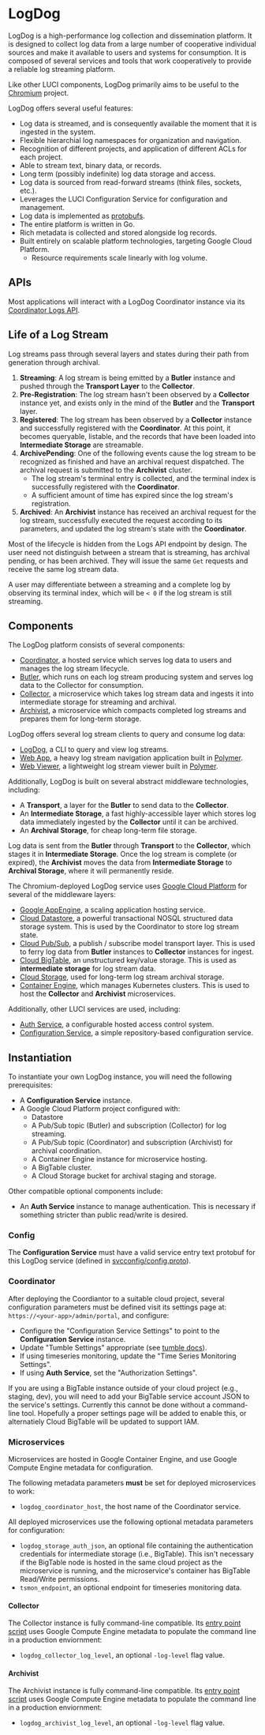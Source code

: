LogDog
======

LogDog is a high-performance log collection and dissemination platform. It is
designed to collect log data from a large number of cooperative individual
sources and make it available to users and systems for consumption. It is
composed of several services and tools that work cooperatively to provide a
reliable log streaming platform.

Like other LUCI components, LogDog primarily aims to be useful to the
[Chromium](https://www.chromium.org/) project.

LogDog offers several useful features:

* Log data is streamed, and is consequently available the moment that it is
  ingested in the system.
* Flexible hierarchial log namespaces for organization and navigation.
* Recognition of different projects, and application of different ACLs for each
  project.
* Able to stream text, binary data, or records.
* Long term (possibly indefinite) log data storage and access.
* Log data is sourced from read-forward streams (think files, sockets, etc.).
* Leverages the LUCI Configuration Service for configuration and management.
* Log data is implemented as [protobufs](api/logpb/log.proto).
* The entire platform is written in Go.
* Rich metadata is collected and stored alongside log records.
* Built entirely on scalable platform technologies, targeting Google Cloud
  Platform.
  * Resource requirements scale linearly with log volume.


## APIs

Most applications will interact with a LogDog Coordinator instance via its
[Coordinator Logs API](api/endpoints/coordinator/logs/v1).


## Life of a Log Stream

Log streams pass through several layers and states during their path from
generation through archival.

1. **Streaming**: A log stream is being emitted by a **Butler** instance and
   pushed through the **Transport Layer** to the **Collector**.
  1. **Pre-Registration**: The log stream hasn't been observed by a
     **Collector** instance yet, and exists only in the mind of the **Butler**
     and the **Transport** layer.
  1. **Registered**: The log stream has been observed by a **Collector**
     instance and successfully registered with the **Coordinator**. At this
     point, it becomes queryable, listable, and the records that have been
     loaded into **Intermediate Storage** are streamable.
1. **ArchivePending**: One of the following events cause the log stream to be
   recognized as finished and have an archival request dispatched. The archival
   request is submitted to the **Archivist** cluster.
   * The log stream's terminal entry is collected, and the terminal index is
     successfully registered with the **Coordinator**.
   * A sufficient amount of time has expired since the log stream's
     registration.
1. **Archived**: An **Archivist** instance has received an archival request for
   the log stream, successfully executed the request according to its
   parameters, and updated the log stream's state with the **Coordinator**.


Most of the lifecycle is hidden from the Logs API endpoint by design. The user
need not distinguish between a stream that is streaming, has archival pending,
or has been archived. They will issue the same `Get` requests and receive the
same log stream data.

A user may differentiate between a streaming and a complete log by observing its
terminal index, which will be `< 0` if the log stream is still streaming.


## Components

The LogDog platform consists of several components:

* [Coordinator](appengine/coordinator), a hosted service which serves log data
  to users and manages the log stream lifecycle.
* [Butler](client/cmd/logdog_butler), which runs on each log stream producing
  system and serves log data to the Collector for consumption.
* [Collector](server/cmd/logdog_collector), a microservice which takes log
  stream data and ingests it into intermediate storage for streaming and
  archival.
* [Archivist](server/cmd/logdog_archivist), a microservice which compacts
  completed log streams and prepares them for long-term storage.

LogDog offers several log stream clients to query and consume log data:

* [LogDog](client/cmd/logdog), a CLI to query and view log streams.
* [Web App](/web/apps/logdog-app), a heavy log stream navigation
  application built in [Polymer](https://www.polymer-project.org).
* [Web Viewer](/web/apps/logdog-view), a lightweight log stream viewer built in
  [Polymer](https://www.polymer-project.org).

Additionally, LogDog is built on several abstract middleware technologies,
including:

* A **Transport**, a layer for the **Butler** to send data to the **Collector**.
* An **Intermediate Storage**, a fast highly-accessible layer which stores log
  data immediately ingested by the **Collector** until it can be archived.
* An **Archival Storage**, for cheap long-term file storage.

Log data is sent from the **Butler** through **Transport** to the **Collector**,
which stages it in **Intermediate Storage**. Once the log stream is complete
(or expired), the **Archivist** moves the data from **Intermediate Storage** to
**Archival Storage**, where it will permanently reside.

The Chromium-deployed LogDog service uses
[Google Cloud Platform](https://cloud.google.com/) for several of the middleware
layers:

* [Google AppEngine](https://cloud.google.com/appengine), a scaling application
  hosting service.
* [Cloud Datastore](https://cloud.google.com/datastore/), a powerful
  transactional NOSQL structured data storage system. This is used by the
  Coordinator to store log stream state.
* [Cloud Pub/Sub](https://cloud.google.com/pubsub/), a publish / subscribe model
  transport layer. This is used to ferry log data from **Butler** instances to
  **Collector** instances for ingest.
* [Cloud BigTable](https://cloud.google.com/bigtable/), an unstructured
  key/value storage. This is used as **intermediate storage** for log stream
  data.
* [Cloud Storage](https://cloud.google.com/storage/), used for long-term log
  stream archival storage.
* [Container Engine](https://cloud.google.com/container-engine/), which manages
  Kubernetes clusters. This is used to host the **Collector** and **Archivist**
  microservices.

Additionally, other LUCI services are used, including:

* [Auth Service](https://github.com/luci/luci-py/tree/master/appengine/auth_service),
  a configurable hosted access control system.
* [Configuration Service](https://github.com/luci/luci-py/tree/master/appengine/config_service),
  a simple repository-based configuration service.

## Instantiation

To instantiate your own LogDog instance, you will need the following
prerequisites:

* A **Configuration Service** instance.
* A Google Cloud Platform project configured with:
  * Datastore
  * A Pub/Sub topic (Butler) and subscription (Collector) for log streaming.
  * A Pub/Sub topic (Coordinator) and subscription (Archivist) for archival
    coordination.
  * A Container Engine instance for microservice hosting.
  * A BigTable cluster.
  * A Cloud Storage bucket for archival staging and storage.

Other compatible optional components include:

* An **Auth Service** instance to manage authentication. This is necessary if
  something stricter than public read/write is desired.

### Config

The **Configuration Service** must have a valid service entry text protobuf for
this LogDog service (defined in
[svcconfig/config.proto](api/config/svcconfig/config.proto)).

### Coordinator

After deploying the Coordiantor to a suitable cloud project, several
configuration parameters must be defined visit its settings page at:
`https://<your-app>/admin/portal`, and configure:

* Configure the "Configuration Service Settings" to point to the **Configuration
  Service** instance.
* Update "Tumble Settings" appropriate (see [tumble docs](/tumble)).
* If using timeseries monitoring, update the "Time Series Monitoring Settings".
* If using **Auth Service**, set the "Authorization Settings".

If you are using a BigTable instance outside of your cloud project (e.g.,
staging, dev), you will need to add your BigTable service account JSON to the
service's settings. Currently this cannot be done without a command-line tool.
Hopefully a proper settings page will be added to enable this, or alternatiely
Cloud BigTable will be updated to support IAM.

### Microservices

Microservices are hosted in Google Container Engine, and use Google Compute
Engine metadata for configuration.

The following metadata parameters **must** be set for deployed microservices
to work:

* `logdog_coordinator_host`, the host name of the Coordinator service.

All deployed microservices use the following optional metadata parameters for
configuration:

* `logdog_storage_auth_json`, an optional file containing the authentication
  credentials for intermediate storage (i.e., BigTable). This isn't necessary
  if the BigTable node is hosted in the same cloud project as the microservice
  is running, and the microservice's container has BigTable Read/Write
  permissions.
* `tsmon_endpoint`, an optional endpoint for timeseries monitoring data.

#### Collector

The Collector instance is fully command-line compatible. Its [entry point
script](server/cmd/logdog_collector/run.sh) uses Google Compute Engine metadata
to populate the command line in a production enviornment:

* `logdog_collector_log_level`, an optional `-log-level` flag value.

#### Archivist

The Archivist instance is fully command-line compatible. Its [entry point
script](server/cmd/logdog_archivist/run.sh) uses Google Compute Engine metadata
to populate the command line in a production enviornment:

* `logdog_archivist_log_level`, an optional `-log-level` flag value.
